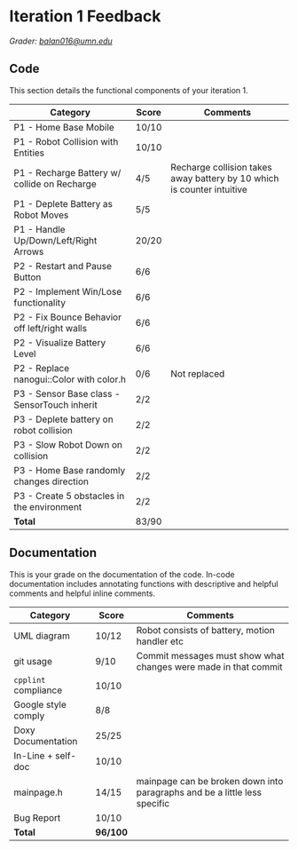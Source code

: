 
# Iteration 1 Feedback

*Grader: balan016@umn.edu*

## Code

This section details the functional components of your iteration 1.

| **Category**                                  | **Score** | **Comments** |
|-----------------------------------------------|-----------|--------------|
| P1 - Home Base Mobile                         | 10/10      |              |
| P1 - Robot Collision with Entities            | 10/10      |              |
| P1 - Recharge Battery w/ collide on Recharge  | 4/5       | Recharge collision takes away battery by 10 which is counter intuitive              |
| P1 - Deplete Battery as Robot Moves           | 5/5       |              |
| P1 - Handle Up/Down/Left/Right Arrows         | 20/20      |              |
| P2 - Restart and Pause Button                 | 6/6       |              |
| P2 - Implement Win/Lose functionality         | 6/6       |              |
| P2 - Fix Bounce Behavior off left/right walls | 6/6       |              |
| P2 - Visualize Battery Level                  | 6/6       |              |
| P2 - Replace nanogui::Color with color.h      | 0/6       | Not replaced             |
| P3 - Sensor Base class - SensorTouch inherit  | 2/2       |              |
| P3 - Deplete battery on robot collision       | 2/2       |              |
| P3 - Slow Robot Down on collision             | 2/2       |              |
| P3 - Home Base randomly changes direction     | 2/2       |              |
| P3 - Create 5 obstacles in the environment    | 2/2       |              |
| **Total**                                     | 83/90      |              |

## Documentation

This is your grade on the documentation of the code. In-code documentation includes annotating functions with descriptive and helpful comments and helpful inline comments.

| **Category**          | **Score** | **Comments** |
|-----------------------|-----------|--------------|
| UML diagram           | 10/12      | Robot consists of battery, motion handler etc             |
| git usage             | 9/10      |Commit messages must show what changes were made in that commit              |
| `cpplint` compliance  | 10/10      |              |
| Google style comply   | 8/8       |              |
| Doxy Documentation    | 25/25      |              |
| In-Line + self-doc    | 10/10      |              |
| mainpage.h            | 14/15      | mainpage can be broken down into paragraphs and be a little less specific              |
| Bug Report            | 10/10      |              |
| **Total**             | **96/100** |              |
